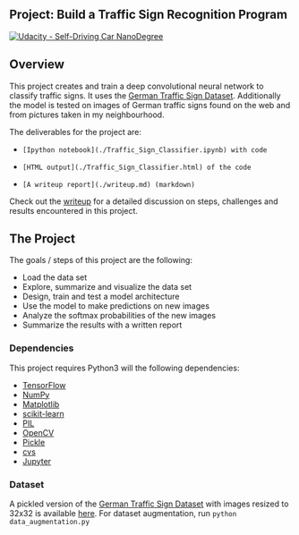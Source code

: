 ## Project: Build a Traffic Sign Recognition Program
[![Udacity - Self-Driving Car NanoDegree](https://s3.amazonaws.com/udacity-sdc/github/shield-carnd.svg)](http://www.udacity.com/drive)

Overview
---
This project creates and train a deep convolutional neural network to classify traffic signs. It uses the [German Traffic Sign Dataset](http://benchmark.ini.rub.de/?section=gtsrb&subsection=dataset). Additionally the model is tested on images of German traffic signs found on the web and from pictures taken in my neighbourhood.

The deliverables for the project are:

-     [Ipython notebook](./Traffic_Sign_Classifier.ipynb) with code 
-     [HTML output](./Traffic_Sign_Classifier.html) of the code
-     [A writeup report](./writeup.md) (markdown)

Check out the [writeup](./writeup.md) for a detailed discussion on steps, challenges and results encountered in this project.


The Project
---
The goals / steps of this project are the following:
* Load the data set
* Explore, summarize and visualize the data set
* Design, train and test a model architecture
* Use the model to make predictions on new images
* Analyze the softmax probabilities of the new images
* Summarize the results with a written report

### Dependencies
This project requires Python3 will the following dependencies:

- [TensorFlow](http://tensorflow.org)
- [NumPy](http://www.numpy.org/)
- [Matplotlib](https://matplotlib.org/)
- [scikit-learn](http://scikit-learn.org/)
- [PIL](http://www.pythonware.com/products/pil/)
- [OpenCV](http://opencv.org/)
- [Pickle](https://docs.python.org/3.5/library/pickle.html)
- [cvs](https://docs.python.org/3/library/csv.html)
- [Jupyter](http://jupyter.org/)

### Dataset

A pickled version of the [German Traffic Sign Dataset](http://benchmark.ini.rub.de/?section=gtsrb&subsection=dataset)  with images resized to 32x32 is available [here](https://d17h27t6h515a5.cloudfront.net/topher/2016/October/580d53ce_traffic-sign-data/traffic-sign-data.zip).
For dataset augmentation, run `python data_augmentation.py`

